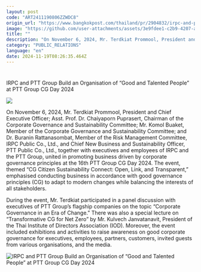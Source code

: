 ```yaml
---
layout: post
code: "ART2411190806ZZWDC8"
origin_url: "https://www.bangkokpost.com/thailand/pr/2904832/irpc-and-ptt-group-build-an-organisation-of-good-and-talented-people-at-ptt-group-cg-day-2024"
image: "https://github.com/user-attachments/assets/3e9fdee1-c2b9-4207-a8f0-4360dd4c628e"
title: ""
description: "On November 6, 2024, Mr. Terdkiat Prommool, President and Chief Executive Officer; Asst. Prof. Dr. Chaiyaporn Puprasert, Chairman of the Corporate Governance and Sustainability Committee; Mr. Komol Buaket, Member of the Corporate Governance and Sustainability Committee; and Dr. Buranin Rattanasombat, Member of the Risk Management Committee, IRPC Public Co., Ltd., and Chief New Business and Sustainability Officer, PTT Public Co., Ltd., together with executives and employees of IRPC and the PTT Group, united in promoting business driven by corporate governance principles at the 16  th  PTT Group CG Day 2024. The event, themed “CG Citizen Sustainability Connect: Open, Link, and Transparent,” emphasised conducting business in accordance with good governance principles (CG) to adapt to modern changes while balancing the interests of all stakeholders."
category: "PUBLIC_RELATIONS"
language: "en"
date: 2024-11-19T08:26:35.464Z
---
```


# 

IRPC and PTT Group Build an Organisation of “Good and Talented People” at PTT Group CG Day 2024

![](https://github.com/user-attachments/assets/3d783b8e-a96b-4787-a5e5-8f1fa5b9fdbf)

On November 6, 2024, Mr. Terdkiat Prommool, President and Chief Executive Officer; Asst. Prof. Dr. Chaiyaporn Puprasert, Chairman of the Corporate Governance and Sustainability Committee; Mr. Komol Buaket, Member of the Corporate Governance and Sustainability Committee; and Dr. Buranin Rattanasombat, Member of the Risk Management Committee, IRPC Public Co., Ltd., and Chief New Business and Sustainability Officer, PTT Public Co., Ltd., together with executives and employees of IRPC and the PTT Group, united in promoting business driven by corporate governance principles at the 16th PTT Group CG Day 2024. The event, themed “CG Citizen Sustainability Connect: Open, Link, and Transparent,” emphasised conducting business in accordance with good governance principles (CG) to adapt to modern changes while balancing the interests of all stakeholders. 

During the event, Mr. Terdkiat participated in a panel discussion with executives of PTT Group’s flagship companies on the topic “Corporate Governance in an Era of Change.” There was also a special lecture on “Transformative CG for Net Zero” by Mr. Kulvech Janvatanavit, President of the Thai Institute of Directors Association (IOD). Moreover, the event included exhibitions and activities to raise awareness on good corporate governance for executives, employees, partners, customers, invited guests from various organisations, and the media. 

![IRPC and PTT Group Build an Organisation of “Good and Talented People” at PTT Group CG Day 2024](https://github.com/user-attachments/assets/2ab705ca-25df-46df-ac57-14c2441f8974)